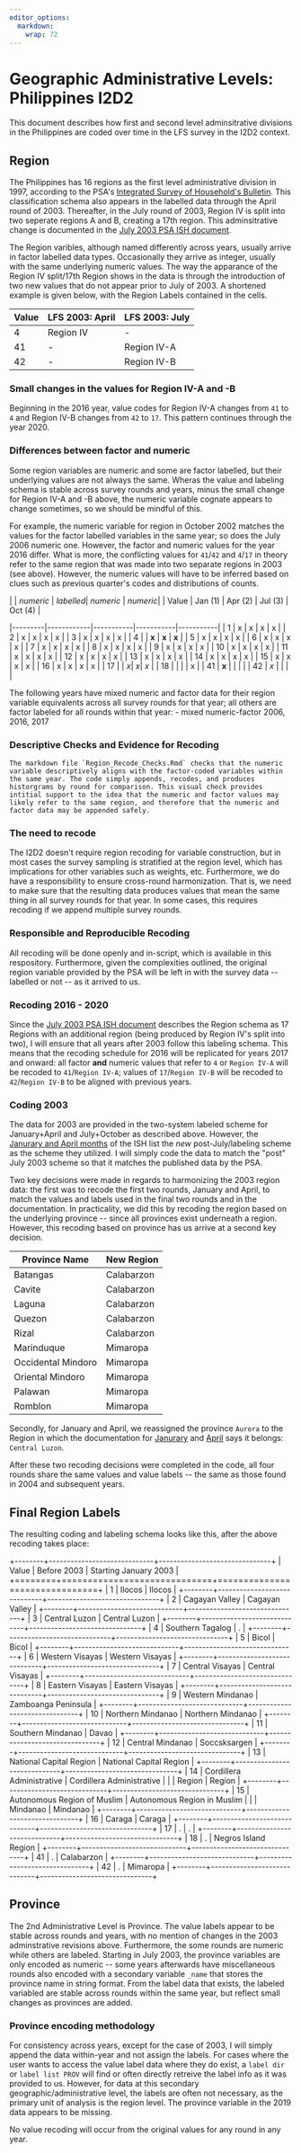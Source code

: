 ```yaml
---
editor_options: 
  markdown: 
    wrap: 72
---
```


# Geographic Administrative Levels: Philippines I2D2

This document describes how first and second level adminsitrative
divisions in the Philippines are coded over time in the LFS survey in
the I2D2 context.

## Region

The Philippines has 16 regions as the first level administrative
division in 1997, according to the PSA's [Integrated Survey of
Household's
Bulletin](https://psa.gov.ph/sites/default/files/ISHB_series%20no.%2089_Labor%20Force_January%201997.pdf).
This classification schema also appears in the labelled data through the
April round of 2003. Thereafter, in the July round of 2003, Region IV is
split into two seperate regions A and B, creating a 17th region. This
adminsitrative change is documented in the [July 2003 PSA ISH
document](https://psa.gov.ph/sites/default/files/ISHB_series%20no.%20117_Labor%20Force_July%202003%20.pdf).

The Region varibles, although named differently across years, usually
arrive in factor labelled data types. Occasionally they arrive as
integer, usually with the same underlying numeric values. The way the
apparance of the Region IV split/17th Region shows in the data is
through the introduction of two new values that do not appear prior to
July of 2003. A shortened example is given below, with the Region Labels
contained in the cells.

| Value | LFS 2003: April | LFS 2003: July |
|-------|-----------------|----------------|
| 4     | Region IV       | \-             |
| 41    | \-              | Region IV-A    |
| 42    | \-              | Region IV-B    |

### Small changes in the values for Region IV-A and -B

Beginning in the 2016 year, value codes for Region IV-A changes from
`41` to `4` and Region IV-B changes from `42` to `17`. This pattern
continues through the year 2020.

### Differences between factor and numeric

Some region variables are numeric and some are factor labelled, but
their underlying values are not always the same. Wheras the value and
labeling schema is stable across survey rounds and years, minus the
small change for Region IV-A and -B above, the numeric variable cognate
appears to change sometimes, so we should be mindful of this.

For example, the numeric variable for region in October 2002 matches the
values for the factor labelled variables in the same year; so does the
July 2006 numeric one. However, the factor and numeric values for the
year 2016 differ. What is more, the conflicting values for `41`/`42` and
`4`/`17` in theory refer to the same region that was made into two
separate regions in 2003 (see above). However, the numeric values will
have to be inferred based on clues such as previous quarter's codes and
distributions of counts.

|          \| *numeric* \| *labelled*\| *numeric* \| *numeric*\|
| Value \| Jan (1) \| Apr (2) \| Jul (3) \| Oct (4) \|

\|---------\|------------\|-----------\|-----------\|-----------\| \| 1
\| x \| x \| x \| x \| \| 2 \| x \| x \| x \| x \| \| 3 \| x \| x \| x
\| x \| \| 4 \| \| **x** \| **x** \| **x** \| \| 5 \| x \| x \| x \| x
\| \| 6 \| x \| x \| x \| x \| \| 7 \| x \| x \| x \| x \| \| 8 \| x \|
x \| x \| x \| \| 9 \| x \| x \| x \| x \| \| 10 \| x \| x \| x \| x \|
\| 11 \| x \| x \| x \| x \| \| 12 \| x \| x \| x \| x \| \| 13 \| x \|
x \| x \| x \| \| 14 \| x \| x \| x \| x \| \| 15 \| x \| x \| x \| x \|
\| 16 \| x \| x \| x \| x \| \| 17 \| \| *x*\| *x*\| *x* \| \| 18 \| \|
\| \| x \| \| 41 \| **x** \| \| \| \| \| 42 \| *x* \| \| \| \|

The following years have mixed numeric and factor data for their region
variable equivalents across all survey rounds for that year; all others
are factor labeled for all rounds within that year: - mixed
numeric-factor 2006, 2016, 2017

### Descriptive Checks and Evidence for Recoding

    The markdown file `Region_Recode_Checks.Rmd` checks that the numeric variable descriptively aligns with the factor-coded variables within the same year. The code simply appends, recodes, and produces historgrams by round for comparison. This visual check provides intitial support to the idea that the numeric and factor values may likely refer to the same region, and therefore that the numeric and factor data may be appended safely.

### The need to recode

The I2D2 doesn't require region recoding for variable construction, but
in most cases the survey sampling is stratified at the region level,
which has implications for other variables such as weights, etc.
Furthermore, we do have a responsibility to ensure cross-round
harmonization. That is, we need to make sure that the resulting data
produces values that mean the same thing in all survey rounds for that
year. In some cases, this requires recoding if we append multiple survey
rounds.

### Responsible and Reproducible Recoding

All recoding will be done openly and in-script, which is available in
this respository. Furthermore, given the complexities outlined, the
original region variable provided by the PSA will be left in with the
survey data -- labelled or not -- as it arrived to us.

### Recoding 2016 - 2020

Since the [July 2003 PSA ISH
document](https://psa.gov.ph/sites/default/files/ISHB_series%20no.%20117_Labor%20Force_July%202003%20.pdf)
describes the Region schema as 17 Regions with an additional region
(being produced by Region IV's split into two), I will ensure that all
years after 2003 follow this labeling schema. This means that the
recoding schedule for 2016 will be replicated for years 2017 and onward:
all factor **and** numeric values that refer to `4` or `Region IV-A`
will be recoded to `41`/`Region IV-A`; values of `17`/`Region IV-B` will
be recoded to `42`/`Region IV-B` to be aligned with previous years.

### Coding 2003

The data for 2003 are provided in the two-system labeled scheme for
January+April and July+October as described above. However, the
[Janurary and April
months](https://psa.gov.ph/node/33231/33231/33231/33231/33231?combine=2003)
of the ISH list the *new* post-July/labeling scheme as the scheme they
utilized. I will simply code the data to match the "post" July 2003
scheme so that it matches the published data by the PSA.

Two key decisions were made in regards to harmonizing the 2003 region
data: the first was to recode the first two rounds, January and April,
to match the values and labels used in the final two rounds and in the
documentation. In practicality, we did this by recoding the region based
on the underlying province -- since all provinces exist underneath a
region. However, this recoding based on province has us arrive at a
second key decision.

| Province Name      | New Region |
|--------------------|------------|
| Batangas           | Calabarzon |
| Cavite             | Calabarzon |
| Laguna             | Calabarzon |
| Quezon             | Calabarzon |
| Rizal              | Calabarzon |
| Marinduque         | Mimaropa   |
| Occidental Mindoro | Mimaropa   |
| Oriental Mindoro   | Mimaropa   |
| Palawan            | Mimaropa   |
| Romblon            | Mimaropa   |

Secondly, for January and April, we reassigned the province `Aurora` to
the Region in which the documentation for
[Janurary](https://psa.gov.ph/sites/default/files/ISHB_series%20no.115_Labor%20Force_Jan.%202003.pdf)
and
[April](https://psa.gov.ph/sites/default/files/ISHB_series%20no.%20116_Labor%20Force_April%202003%20.pdf)
says it belongs: `Central Luzon`.

After these two recoding decisions were completed in the code, all four
rounds share the same values and value labels -- the same as those found
in 2004 and subsequent years.

## Final Region Labels

The resulting coding and labeling schema looks like this, after the
above recoding takes place:

+--------+-----------------------------+-------------------------------+
| Value  | Before 2003                 | Starting January 2003         |
+========+=============================+===============================+
| 1      | Ilocos                      | Ilocos                        |
+--------+-----------------------------+-------------------------------+
| 2      | Cagayan Valley              | Cagayan Valley                |
+--------+-----------------------------+-------------------------------+
| 3      | Central Luzon               | Central Luzon                 |
+--------+-----------------------------+-------------------------------+
| 4      | Southern Tagalog            | .                             |
+--------+-----------------------------+-------------------------------+
| 5      | Bicol                       | Bicol                         |
+--------+-----------------------------+-------------------------------+
| 6      | Western Visayas             | Western Visayas               |
+--------+-----------------------------+-------------------------------+
| 7      | Central Visayas             | Central Visayas               |
+--------+-----------------------------+-------------------------------+
| 8      | Eastern Visayas             | Eastern Visayas               |
+--------+-----------------------------+-------------------------------+
| 9      | Western Mindanao            | Zamboanga Peninsula           |
+--------+-----------------------------+-------------------------------+
| 10     | Northern Mindanao           | Northern Mindanao             |
+--------+-----------------------------+-------------------------------+
| 11     | Southern Mindanao           | Davao                         |
+--------+-----------------------------+-------------------------------+
| 12     | Central Mindanao            | Soccsksargen                  |
+--------+-----------------------------+-------------------------------+
| 13     | National Capital Region     | National Capital Region       |
+--------+-----------------------------+-------------------------------+
| 14     | Cordillera Administrative   | Cordillera Administrative     |
|        | Region                      | Region                        |
+--------+-----------------------------+-------------------------------+
| 15     | Autonomous Region of Muslim | Autonomous Region in Muslim   |
|        | Mindanao                    | Mindanao                      |
+--------+-----------------------------+-------------------------------+
| 16     | Caraga                      | Caraga                        |
+--------+-----------------------------+-------------------------------+
| 17     | .                           | .                             |
+--------+-----------------------------+-------------------------------+
| 18     | .                           | Negros Island Region          |
+--------+-----------------------------+-------------------------------+
| 41     | .                           | Calabarzon                    |
+--------+-----------------------------+-------------------------------+
| 42     | .                           | Mimaropa                      |
+--------+-----------------------------+-------------------------------+

## Province

The 2nd Administrative Level is Province. The value labels appear to be
stable across rounds and years, with no mention of changes in the 2003
adminstrative revisions above. Furthermore, the some rounds are numeric
while others are labeled. Starting in July 2003, the province variables
are only encoded as numeric -- some years afterwards have miscellaneous
rounds also encoded with a secondary variable `_name` that stores the
province name in string format. From the label data that exists, the
labeled variabled are stable across rounds within the same year, but
reflect small changes as provinces are added.

### Province encoding methodology

For consistency across years, except for the case of 2003, I will simply
append the data within-year and not assign the labels. For cases where
the user wants to access the value label data where they do exist, a
`label dir` or `label list PROV` will find or often directly retreive
the label info as it was provided to us. However, for data at this
secondary geographic/administrative level, the labels are often not
necessary, as the primary unit of analysis is the region level. The
province variable in the 2019 data appears to be missing.

No value recoding will occur from the original values for any round in
any year.
